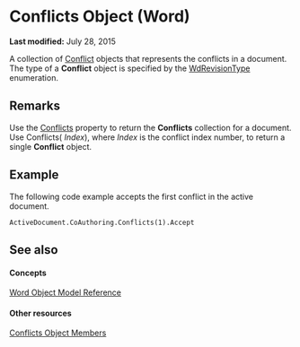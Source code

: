 
# Conflicts Object (Word)

 **Last modified:** July 28, 2015

 A collection of [Conflict](e9fe0318-d3e3-7589-0c15-64210ac5b709.md) objects that represents the conflicts in a document. The type of a **Conflict** object is specified by the [WdRevisionType](da4bf509-04f1-f220-ae77-c3bb575dd5d8.md) enumeration.

## Remarks

Use the  [Conflicts](bd6aab5d-5342-ee1b-c5af-1f67753d55fc.md) property to return the **Conflicts** collection for a document. Use Conflicts( _Index_), where  _Index_ is the conflict index number, to return a single **Conflict** object.


## Example

The following code example accepts the first conflict in the active document.


```
ActiveDocument.CoAuthoring.Conflicts(1).Accept 

```


## See also


#### Concepts


 [Word Object Model Reference](be452561-b436-bb9b-6f94-3faa9a74a6fd.md)
#### Other resources


 [Conflicts Object Members](395fd60d-6772-9e2a-83b8-562b3c6c6342.md)
